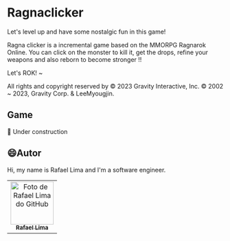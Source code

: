 # Ragnaclicker

Let's level up and have some nostalgic fun in this game!

Ragna clicker is a incremental game based on the MMORPG Ragnarok Online. You can click on the monster to kill it, get the drops, refine your weapons and also reborn to become stronger !!

Let's ROK! ~

All rights and copyright reserved by © 2023 Gravity Interactive, Inc. © 2002 ~ 2023, Gravity Corp. & LeeMyougjin.

## Game

🚧 Under construction

## 😄Autor

Hi, my name is Rafael Lima and I'm a software engineer.

<table>
  <tr>
    <td align="center">
      <a href="https://www.linkedin.com/in/rafael99ldm/">
        <img src="https://github.com/RafaZeero.png" width="100px;" alt="Foto de Rafael Lima do GitHub"/><br>
        <sub>
          <b>Rafael Lima</b>
        </sub>
      </a>
    </td>
  </tr>
</table>
